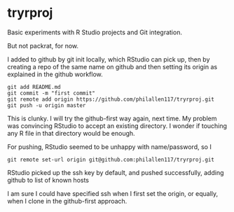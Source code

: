 tryrproj
========

Basic experiments with R Studio projects and Git integration.

But not packrat, for now.

I added to github by git init locally, which RStudio can pick up, then by creating a repo of the same name on github and then setting its origin as explained in the github workflow.

```
git add README.md
git commit -m "first commit"
git remote add origin https://github.com/philallen117/tryrproj.git
git push -u origin master
```
This is clunky.
I will try the github-first way again, next time.
My problem was convincing RStudio to accept an existing directory.
I wonder if touching any R file in that directory would be enough.

For pushing, RStudio seemed to be unhappy with name/password, so I

```
git remote set-url origin git@github.com:philallen117/tryrproj.git
```

RStudio picked up the ssh key by default, and pushed successfully, adding github to list of known hosts

I am sure I could have specified ssh when I first set the origin, or equally, when I clone in the github-first approach.

